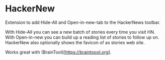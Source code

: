 # HackerNew
Extension to add Hide-All and Open-in-new-tab to the HackerNews toolbar.

With Hide-All you can see a new batch of stories every time you visit HN. With Open-in-new you can build up a reading list of stories to follow up on. HackerNew also optionally shows the favicon of as stories web site.

Works great with (BrainTool)[https://braintoool.org].
